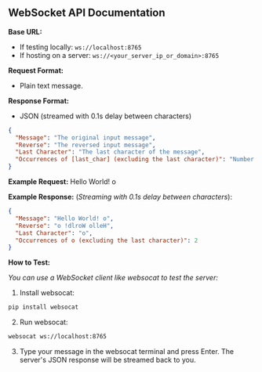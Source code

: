 ## WebSocket API Documentation

**Base URL:**

* If testing locally: `ws://localhost:8765`
* If hosting on a server: `ws://<your_server_ip_or_domain>:8765`

**Request Format:**

- Plain text message.

**Response Format:**

- JSON (streamed with 0.1s delay between characters)

```json
{
  "Message": "The original input message",
  "Reverse": "The reversed input message",
  "Last Character": "The last character of the message",
  "Occurrences of [last_char] (excluding the last character)": "Number of occurrences of the last character (excluding the last one)"
}
```

**Example Request:** Hello World! o

**Example Response:** (*Streaming with 0.1s delay between characters*):
```json
{
  "Message": "Hello World! o",
  "Reverse": "o !dlroW olleH",
  "Last Character": "o",
  "Occurrences of o (excluding the last character)": 2
}
```
**How to Test:**

*You can use a WebSocket client like websocat to test the server:*

1. Install websocat:

```bash
pip install websocat
```

2. Run websocat:

```bash
websocat ws://localhost:8765
```

3. Type your message in the websocat terminal and press Enter. The server's JSON response will be streamed back to you.